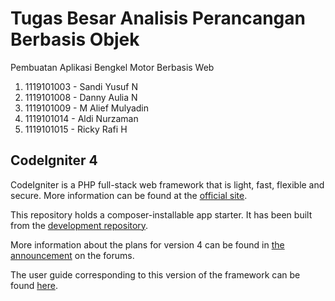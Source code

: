 # Tugas Besar Analisis Perancangan Berbasis Objek

Pembuatan Aplikasi Bengkel Motor Berbasis Web

1. 1119101003 - Sandi Yusuf N
2. 1119101008 - Danny Aulia N
3. 1119101009 - M Alief Mulyadin
4. 1119101014 - Aldi Nurzaman
5. 1119101015 - Ricky Rafi H

## CodeIgniter 4

CodeIgniter is a PHP full-stack web framework that is light, fast, flexible and secure.
More information can be found at the [official site](http://codeigniter.com).

This repository holds a composer-installable app starter.
It has been built from the
[development repository](https://github.com/codeigniter4/CodeIgniter4).

More information about the plans for version 4 can be found in [the announcement](http://forum.codeigniter.com/thread-62615.html) on the forums.

The user guide corresponding to this version of the framework can be found
[here](https://codeigniter4.github.io/userguide/).
